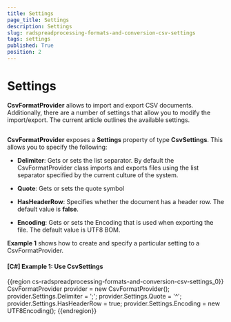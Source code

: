 ```yaml
---
title: Settings
page_title: Settings
description: Settings
slug: radspreadprocessing-formats-and-conversion-csv-settings
tags: settings
published: True
position: 2
---
```


# Settings



__CsvFormatProvider__ allows to import and export CSV documents. Additionally, there are a number of settings that allow you to modify the import/export. The current article outlines the available settings.
      

## 

__CsvFormatProvider__ exposes a __Settings__ property of type __CsvSettings__. This allows you to specify the following:
        

* __Delimiter__: Gets or sets the list separator. By default the CsvFormatProvider class imports and exports files using the list separator specified by the current culture of the system.
            

* __Quote__: Gets or sets the quote symbol
            

* __HasHeaderRow__: Specifies whether the document has a header row. The default value is __false__.
            

* __Encoding__: Gets or sets the Encoding that is used when exporting the file. The default value is UTF8 BOM.
            

__Example 1__ shows how to create and specify a particular setting to a CsvFormatProvider.
        

#### __[C#] Example 1: Use CsvSettings__

{{region cs-radspreadprocessing-formats-and-conversion-csv-settings_0}}
	CsvFormatProvider provider = new CsvFormatProvider();
	provider.Settings.Delimiter = ';';
	provider.Settings.Quote = '^';
	provider.Settings.HasHeaderRow = true;
	provider.Settings.Encoding = new UTF8Encoding();
{{endregion}}


